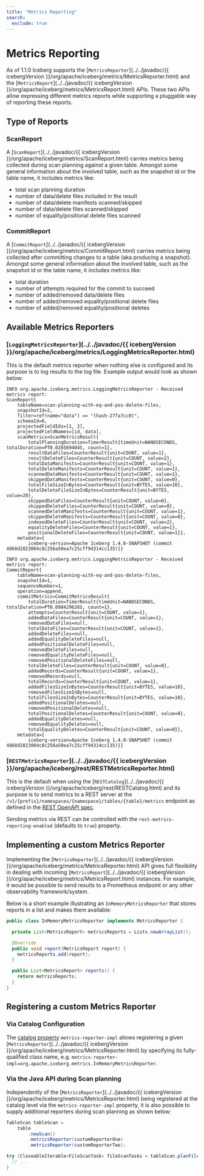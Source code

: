 ```yaml
---
title: "Metrics Reporting"
search:
  exclude: true
---
```

<!--
 - Licensed to the Apache Software Foundation (ASF) under one or more
 - contributor license agreements.  See the NOTICE file distributed with
 - this work for additional information regarding copyright ownership.
 - The ASF licenses this file to You under the Apache License, Version 2.0
 - (the "License"); you may not use this file except in compliance with
 - the License.  You may obtain a copy of the License at
 -
 -   http://www.apache.org/licenses/LICENSE-2.0
 -
 - Unless required by applicable law or agreed to in writing, software
 - distributed under the License is distributed on an "AS IS" BASIS,
 - WITHOUT WARRANTIES OR CONDITIONS OF ANY KIND, either express or implied.
 - See the License for the specific language governing permissions and
 - limitations under the License.
 -->

# Metrics Reporting

As of 1.1.0 Iceberg supports the [`MetricsReporter`](../../javadoc/{{ icebergVersion }}/org/apache/iceberg/metrics/MetricsReporter.html) and the [`MetricsReport`](../../javadoc/{{ icebergVersion }}/org/apache/iceberg/metrics/MetricsReport.html) APIs. These two APIs allow expressing different metrics reports while supporting a pluggable way of reporting these reports.

## Type of Reports

### ScanReport
A [`ScanReport`](../../javadoc/{{ icebergVersion }}/org/apache/iceberg/metrics/ScanReport.html) carries metrics being collected during scan planning against a given table. Amongst some general information about the involved table, such as the snapshot id or the table name, it includes metrics like:
* total scan planning duration
* number of data/delete files included in the result
* number of data/delete manifests scanned/skipped
* number of data/delete files scanned/skipped
* number of equality/positional delete files scanned


### CommitReport
A [`CommitReport`](../../javadoc/{{ icebergVersion }}/org/apache/iceberg/metrics/CommitReport.html) carries metrics being collected after committing changes to a table (aka producing a snapshot). Amongst some general information about the involved table, such as the snapshot id or the table name, it includes metrics like:
* total duration
* number of attempts required for the commit to succeed
* number of added/removed data/delete files
* number of added/removed equality/positional delete files
* number of added/removed equality/positional deletes


## Available Metrics Reporters

### [`LoggingMetricsReporter`](../../javadoc/{{ icebergVersion }}/org/apache/iceberg/metrics/LoggingMetricsReporter.html)

This is the default metrics reporter when nothing else is configured and its purpose is to log results to the log file. Example output would look as shown below:

```
INFO org.apache.iceberg.metrics.LoggingMetricsReporter - Received metrics report: 
ScanReport{
    tableName=scan-planning-with-eq-and-pos-delete-files, 
    snapshotId=2, 
    filter=ref(name="data") == "(hash-27fa7cc0)", 
    schemaId=0, 
    projectedFieldIds=[1, 2], 
    projectedFieldNames=[id, data], 
    scanMetrics=ScanMetricsResult{
        totalPlanningDuration=TimerResult{timeUnit=NANOSECONDS, totalDuration=PT0.026569404S, count=1}, 
        resultDataFiles=CounterResult{unit=COUNT, value=1}, 
        resultDeleteFiles=CounterResult{unit=COUNT, value=2}, 
        totalDataManifests=CounterResult{unit=COUNT, value=1}, 
        totalDeleteManifests=CounterResult{unit=COUNT, value=1}, 
        scannedDataManifests=CounterResult{unit=COUNT, value=1}, 
        skippedDataManifests=CounterResult{unit=COUNT, value=0}, 
        totalFileSizeInBytes=CounterResult{unit=BYTES, value=10}, 
        totalDeleteFileSizeInBytes=CounterResult{unit=BYTES, value=20}, 
        skippedDataFiles=CounterResult{unit=COUNT, value=0}, 
        skippedDeleteFiles=CounterResult{unit=COUNT, value=0}, 
        scannedDeleteManifests=CounterResult{unit=COUNT, value=1}, 
        skippedDeleteManifests=CounterResult{unit=COUNT, value=0}, 
        indexedDeleteFiles=CounterResult{unit=COUNT, value=2}, 
        equalityDeleteFiles=CounterResult{unit=COUNT, value=1}, 
        positionalDeleteFiles=CounterResult{unit=COUNT, value=1}}, 
    metadata={
        iceberg-version=Apache Iceberg 1.4.0-SNAPSHOT (commit 4868d2823004c8c256a50ea7c25cff94314cc135)}}
```

```
INFO org.apache.iceberg.metrics.LoggingMetricsReporter - Received metrics report: 
CommitReport{
    tableName=scan-planning-with-eq-and-pos-delete-files, 
    snapshotId=1, 
    sequenceNumber=1, 
    operation=append, 
    commitMetrics=CommitMetricsResult{
        totalDuration=TimerResult{timeUnit=NANOSECONDS, totalDuration=PT0.098429626S, count=1}, 
        attempts=CounterResult{unit=COUNT, value=1}, 
        addedDataFiles=CounterResult{unit=COUNT, value=1}, 
        removedDataFiles=null, 
        totalDataFiles=CounterResult{unit=COUNT, value=1}, 
        addedDeleteFiles=null, 
        addedEqualityDeleteFiles=null, 
        addedPositionalDeleteFiles=null, 
        removedDeleteFiles=null, 
        removedEqualityDeleteFiles=null, 
        removedPositionalDeleteFiles=null, 
        totalDeleteFiles=CounterResult{unit=COUNT, value=0}, 
        addedRecords=CounterResult{unit=COUNT, value=1}, 
        removedRecords=null, 
        totalRecords=CounterResult{unit=COUNT, value=1}, 
        addedFilesSizeInBytes=CounterResult{unit=BYTES, value=10}, 
        removedFilesSizeInBytes=null, 
        totalFilesSizeInBytes=CounterResult{unit=BYTES, value=10}, 
        addedPositionalDeletes=null, 
        removedPositionalDeletes=null, 
        totalPositionalDeletes=CounterResult{unit=COUNT, value=0}, 
        addedEqualityDeletes=null, 
        removedEqualityDeletes=null, 
        totalEqualityDeletes=CounterResult{unit=COUNT, value=0}}, 
    metadata={
        iceberg-version=Apache Iceberg 1.4.0-SNAPSHOT (commit 4868d2823004c8c256a50ea7c25cff94314cc135)}}
```


### [`RESTMetricsReporter`](../../javadoc/{{ icebergVersion }}/org/apache/iceberg/rest/RESTMetricsReporter.html)

This is the default when using the [`RESTCatalog`](../../javadoc/{{ icebergVersion }}/org/apache/iceberg/rest/RESTCatalog.html) and its purpose is to send metrics to a REST server at the `/v1/{prefix}/namespaces/{namespace}/tables/{table}/metrics` endpoint as defined in the [REST OpenAPI spec](https://github.com/apache/iceberg/blob/main/open-api/rest-catalog-open-api.yaml).

Sending metrics via REST can be controlled with the `rest-metrics-reporting-enabled` (defaults to `true`) property.


## Implementing a custom Metrics Reporter

Implementing the [`MetricsReporter`](../../javadoc/{{ icebergVersion }}/org/apache/iceberg/metrics/MetricsReporter.html) API gives full flexibility in dealing with incoming [`MetricsReport`](../../javadoc/{{ icebergVersion }}/org/apache/iceberg/metrics/MetricsReport.html) instances. For example, it would be possible to send results to a Prometheus endpoint or any other observability framework/system.

Below is a short example illustrating an `InMemoryMetricsReporter` that stores reports in a list and makes them available:
```java
public class InMemoryMetricsReporter implements MetricsReporter {

  private List<MetricsReport> metricsReports = Lists.newArrayList();

  @Override
  public void report(MetricsReport report) {
    metricsReports.add(report);
  }

  public List<MetricsReport> reports() {
    return metricsReports;
  }
}
```

## Registering a custom Metrics Reporter

### Via Catalog Configuration

The [catalog property](configuration.md#catalog-properties) `metrics-reporter-impl` allows registering a given [`MetricsReporter`](../../javadoc/{{ icebergVersion }}/org/apache/iceberg/metrics/MetricsReporter.html) by specifying its fully-qualified class name, e.g. `metrics-reporter-impl=org.apache.iceberg.metrics.InMemoryMetricsReporter`.

### Via the Java API during Scan planning

Independently of the [`MetricsReporter`](../../javadoc/{{ icebergVersion }}/org/apache/iceberg/metrics/MetricsReporter.html) being registered at the catalog level via the `metrics-reporter-impl` property, it is also possible to supply additional reporters during scan planning as shown below:

```java
TableScan tableScan = 
    table
        .newScan()
        .metricsReporter(customReporterOne)
        .metricsReporter(customReporterTwo);

try (CloseableIterable<FileScanTask> fileScanTasks = tableScan.planFiles()) {
  // ...
}
```
